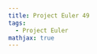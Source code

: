 ```yaml
---
title: Project Euler 49
tags:
  - Project Euler
mathjax: true
---
```

<escape><!-- more --></escape>

